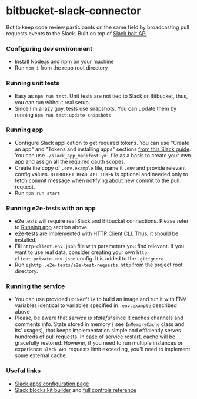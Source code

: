 # bitbucket-slack-connector

Bot to keep code review participants on the same field by broadcasting pull requests events to the Slack.
Built on top of [Slack bolt API](https://slack.dev/bolt-js/tutorial/getting-started)

### Configuring dev environment

- Install [Node.js and npm](https://nodejs.org) on your machine
- Run `npm i` from the repo root directory

### Running unit tests

- Easy as ```npm run test```. Unit tests are not tied to Slack or Bitbucket, thus, you can run without real setup.
- Since I'm a lazy guy, tests use snapshots. You can update them by running ```npm run test:update-snapshots```

### Running app

- Configure Slack application to get required tokens. You can use "Create an app" and "Tokens and installing apps"
  sections [from this Slack guide](https://slack.dev/bolt-js/tutorial/getting-started#create-an-app). You can
  use `./slack_app_manifest.yml` file as a basis to create your own app and assign all the required oauth scopes.
- Create the copy of `.env.example` file, name it `.env` and provide relevant config values. `BITBUCKET_READ_API_TOKEN`
  is optional and needed only to fetch commit message when notifying about new commit to the pull request.
- Run ```npm run start```

### Running e2e-tests with an app

- e2e tests will require real Slack and Bitbucket connections. Please refer to [Running app](#running-app)
  section above.
- e2e-tests are implemented with [HTTP Client CLI](https://www.jetbrains.com/help/idea/http-client-cli.html). Thus, it
  should be installed.
- Fill `http-client.env.json` file with parameters you find relevant. If you want to use real data, consider creating
  your own `http-client.private.env.json` config. It is added to the `.gitignore`
- Run ```ijhttp .e2e-tests/e2e-test-requests.http``` from the project root directory.

### Running the service

- You can use provided `Dockerfile` to build an image and run it with ENV variables identical to variables
  specified in `.env.example` described above
- Please, be aware that _service is stateful_ since it caches channels and comments info. State stored in memory (
  see `InMemoryCache` class and its' usages), that keeps implementation simple and efficiently serves
  hundreds of pull requests. In case of service restart, cache will be gracefully restored. However,
  if you need to run multiple instances or experience `Slack API` requests limit exceeding, you'll need to implement
  some external cache.    
### Useful links
- [Slack apps configuration page](https://api.slack.com/apps)
- [Slack blocks kit builder](https://app.slack.com/block-kit-builder) and [full controls reference](https://api.slack.com/reference/block-kit/block-elements)

